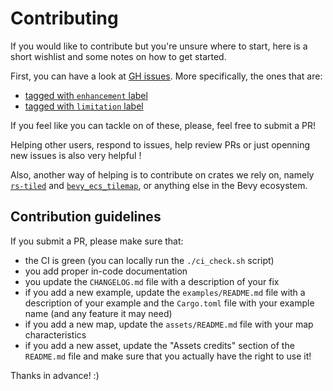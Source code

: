 # Contributing

If you would like to contribute but you're unsure where to start, here is a short wishlist and some notes on how to get started.

First, you can have a look at [GH issues](https://github.com/adrien-bon/bevy_ecs_tiled/issues).
More specifically, the ones that are:

- [tagged with `enhancement` label](https://github.com/adrien-bon/bevy_ecs_tiled/issues?q=is%3Aopen+is%3Aissue+label%3Aenhancement)
- [tagged with `limitation` label](https://github.com/adrien-bon/bevy_ecs_tiled/issues?q=is%3Aopen+is%3Aissue+label%3Alimitation)

If you feel like you can tackle on of these, please, feel free to submit a PR!

Helping other users, respond to issues, help review PRs or just openning new issues is also very helpful !

Also, another way of helping is to contribute on crates we rely on, namely [`rs-tiled`](https://github.com/mapeditor/rs-tiled) and [`bevy_ecs_tilemap`](https://github.com/StarArawn/bevy_ecs_tilemap), or anything else in the Bevy ecosystem.

## Contribution guidelines

If you submit a PR, please make sure that:

- the CI is green (you can locally run the `./ci_check.sh` script)
- you add proper in-code documentation
- you update the `CHANGELOG.md` file with a description of your fix
- if you add a new example, update the `examples/README.md` file with a description of your example and the `Cargo.toml` file with your example name (and any feature it may need)
- if you add a new map, update the `assets/README.md` file with your map characteristics
- if you add a new asset, update the "Assets credits" section of the `README.md` file and make sure that you actually have the right to use it!

Thanks in advance! :)
